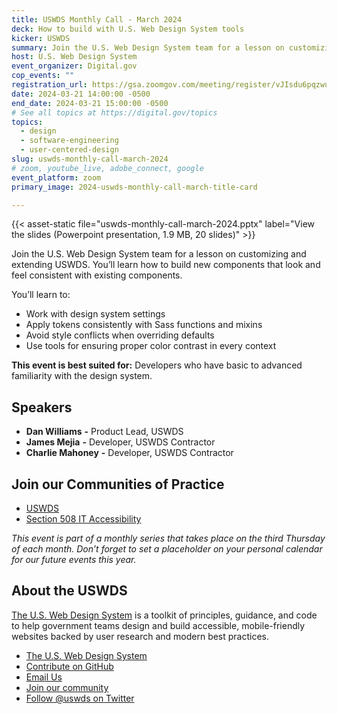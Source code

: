 ```yaml
---
title: USWDS Monthly Call - March 2024
deck: How to build with U.S. Web Design System tools
kicker: USWDS
summary: Join the U.S. Web Design System team for a lesson on customizing and extending the design system.
host: U.S. Web Design System
event_organizer: Digital.gov
cop_events: ""
registration_url: https://gsa.zoomgov.com/meeting/register/vJIsdu6pqzwuH6ocAtOZ2fI_hHryn0lQ9es
date: 2024-03-21 14:00:00 -0500
end_date: 2024-03-21 15:00:00 -0500
# See all topics at https://digital.gov/topics
topics:
  - design
  - software-engineering
  - user-centered-design
slug: uswds-monthly-call-march-2024
# zoom, youtube_live, adobe_connect, google
event_platform: zoom
primary_image: 2024-uswds-monthly-call-march-title-card

---
```


{{< asset-static file="uswds-monthly-call-march-2024.pptx" label="View the slides (Powerpoint presentation, 1.9 MB, 20 slides)" >}}

Join the U.S. Web Design System team for a lesson on customizing and extending USWDS. You’ll learn how to build new components that look and feel consistent with existing components.

You’ll learn to:

* Work with design system settings
* Apply tokens consistently with Sass functions and mixins
* Avoid style conflicts when overriding defaults
* Use tools for ensuring proper color contrast in every context

**This event is best suited for:** Developers who have basic to advanced familiarity with the design system.

## Speakers

* **Dan Williams** **-** Product Lead, USWDS
* **James Mejia** **-** Developer, USWDS Contractor
* **Charlie Mahoney** **-** Developer, USWDS Contractor

## Join our Communities of Practice

* [USWDS](https://designsystem.digital.gov/about/community/)
* [Section 508 IT Accessibility](https://www.section508.gov/manage/join-the-508-community/)

*This event is part of a monthly series that takes place on the third Thursday of each month. Don’t forget to set a placeholder on your personal calendar for our future events this year.*

## About the USWDS

[The U.S. Web Design System](https://designsystem.digital.gov/) is a toolkit of principles, guidance, and code to help government teams design and build accessible, mobile-friendly websites backed by user research and modern best practices.

* [The U.S. Web Design System](https://designsystem.digital.gov/)
* [Contribute on GitHub](https://github.com/uswds/uswds/issues)
* [Email Us](mailto:uswds@gsa.gov)
* [Join our community](https://digital.gov/communities/uswds/)
* [Follow @uswds on Twitter](https://twitter.com/uswds)
